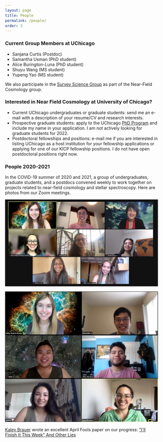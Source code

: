 ```yaml
---
layout: page
title: People
permalink: /people/
order: 3
---
```


### Current Group Members at UChicago

* Sanjana Curtis (Postdoc)
* Samantha Usman (PhD student)
* Alice Burington-Luna (PhD student)
* Shuyu Wang (MS student)
* Yupeng Yao (MS student)

We also participate in the [Survey Science Group](https://surveys.uchicago.edu/) as part of the Near-Field Cosmology group.

### Interested in Near Field Cosmology at University of Chicago?

* Current UChicago undergraduates or graduate students: send me an e-mail with a description of your resume/CV and research interests.
* Prospective graduate students: apply to the UChicago [PhD Program](https://astrophysics.uchicago.edu/academics/graduate-programs/) and include my name in your application. I am not actively looking for graduate students for 2022.
* Postdoctoral fellowships and positions: e-mail me if you are interested in listing UChicago as a host institution for your fellowship applications or applying for one of our KICP fellowship positions. I do not have open postdoctoral positions right now.

### People 2020-2021

In the COVID-19 summer of 2020 and 2021, a group of undergraduates, graduate students, and a postdocs convened weekly to work together on projects related to near-field cosmology and stellar spectroscopy. Here are photos from our Zoom meetings.

![NFC 2021](/img/NFCSummer2021.png)

![NFC 2020](/img/NFCSummer2020.png)

[Kaley Brauer](http://www.mit.edu/~kbrauer/) wrote an excellent April Fools paper on our progress: ["I'll Finish It This Week" And Other Lies](https://arxiv.org/abs/2103.16574)

